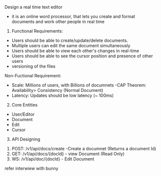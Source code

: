  Design a real time text editor 
 - it is an online word processor, that lets you create and format documents and work other people in real time

 1. Functional Requirements:
 - Users should be able to create/update/delete documents.
 - Multiple users can edit the same document simultaneously
 - Users should be able to view each other's changes in real-time
 - Users should be able to see the cursor position and presence of other users 
 - versioning of the files 

Non-Fuctional Requirement:
- Scale: Millions of users, with Billions of documnets
-CAP Theorem: Availability> Consistency (Normal Document)
- Latency: Updates should be low latency (~ 100ms)

2. Core Entities
- User/Editor
- Document
- Edit
- Cursor

3. API Designing
1) POST: /v1/api/docs/create -Create a documnet (Returns a document Id)
2) GET: /v1/api/docs/{docId} - view Document (Read Only)
3) WS: /v1/api/doc/{docId} - Edit Document

refer interwiew with bunny
